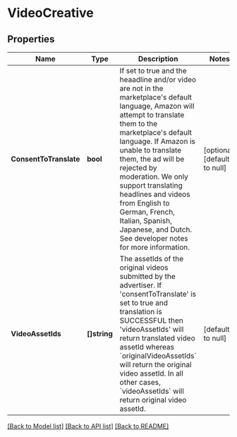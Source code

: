 # VideoCreative

## Properties
Name | Type | Description | Notes
------------ | ------------- | ------------- | -------------
**ConsentToTranslate** | **bool** | If set to true and the heaadline and/or video are not in the marketplace&#x27;s default language, Amazon will attempt to translate them to the marketplace&#x27;s default language. If Amazon is unable to translate them, the ad will be rejected by moderation. We only support translating headlines and videos from English to German, French, Italian, Spanish, Japanese, and Dutch. See developer notes for more information. | [optional] [default to null]
**VideoAssetIds** | **[]string** | The assetIds of the original videos submitted by the advertiser. If &#x27;consentToTranslate&#x27; is set to true and translation is SUCCESSFUL then &#x27;videoAssetIds&#x27; will return translated video assetId whereas &#x60;originalVideoAssetIds&#x60; will return the original video assetId. In all other cases, &#x60;videoAssetIds&#x60; will return original video assetId. | [default to null]

[[Back to Model list]](../README.md#documentation-for-models) [[Back to API list]](../README.md#documentation-for-api-endpoints) [[Back to README]](../README.md)

